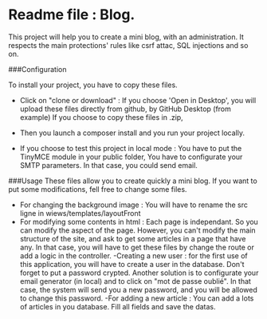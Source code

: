 # Readme file : Blog.


This project will help you to create a mini blog, with an administration. 
It respects the main protections' rules like csrf attac, SQL injections and so on. 

###Configuration

To install your project, you have to copy these files. 

- Click on "clone or download" : 
	If you choose 'Open in Desktop', you will upload these files directly from github, by GitHub Desktop (from example)
	If you choose to copy these files in .zip, 

- Then you launch a composer install and you run your project locally. 

- If you choose to test this project in local mode : 
	You have to put the TinyMCE module in your public folder, 
	You have to configurate your SMTP parameters. In that case, you could send email. 

###Usage
These files allow you to create quickly a mini blog. If you want to put some modifications, fell free to change some files. 
- For changing the background image : 
You will have to rename the src ligne in wiews/templates/layoutFront
- For modifying some contents in html : 
Each page is independant. So you can modify the aspect of the page. However, you can't modify the main structure of the site, and ask to get some articles in a page that have any. 
In that case, you will have to get these files by change the route or add a logic in the controller.
-Creating a new user : for the first use of this application, you will have to create a user in the database. Don't forget to put a password crypted. Another solution is to configurate your email generator (in local) and to click on "mot de passe oublié". 
In that case, the system will send you a new password, and you will be allowed to change this password.
-For adding a new article : You can add a lots of articles in you database. Fill all fields and save the datas. 
